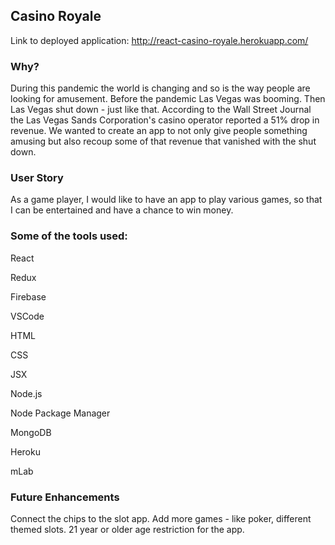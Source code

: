 ## Casino Royale

Link to deployed application: http://react-casino-royale.herokuapp.com/

### Why?

During this pandemic the world is changing and so is the way people are looking for amusement. Before the pandemic Las Vegas was booming. Then Las Vegas shut down - just like that. According to the Wall Street Journal the Las Vegas Sands Corporation's casino operator reported a 51% drop in revenue. We wanted to create an app to not only give people something amusing but also recoup some of that revenue that vanished with the shut down.

### User Story

As a game player, I would like to have an app to play various games, so that I can be entertained and have a chance to win money.

### Some of the tools used:

React

Redux

Firebase

VSCode

HTML

CSS

JSX

Node.js

Node Package Manager

MongoDB

Heroku

mLab


### Future Enhancements

Connect the chips to the slot app.
Add more games - like poker, different themed slots.
21 year or older age restriction for the app.